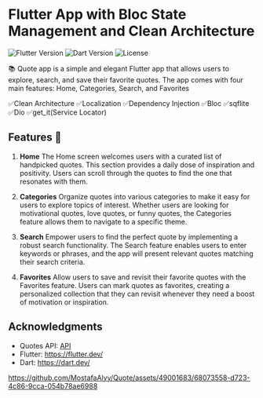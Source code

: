 # Flutter App with Bloc State Management and Clean Architecture
 ![Flutter Version](https://img.shields.io/badge/Flutter-%5E2.8.0-00897B?logo=flutter) ![Dart Version](https://img.shields.io/badge/Dart-%5E2.15.0-0175C2?logo=dart) ![License](https://img.shields.io/badge/License-MIT-blue.svg)



📚 Quote app is a simple and elegant Flutter app that allows users to explore, search, and save their favorite quotes. The app comes with four main features: Home, Categories, Search, and Favorites 

✅Clean Architecture
✅Localization
✅Dependency Injection
✅Bloc
✅sqflite
✅Dio
✅get_it(Service Locator)

## Features 🎯
1. **Home**
The Home screen welcomes users with a curated list of handpicked quotes. This section provides a daily dose of inspiration and positivity. Users can scroll through the quotes to find the one that resonates with them.

2. **Categories**
Organize quotes into various categories to make it easy for users to explore topics of interest. Whether users are looking for motivational quotes, love quotes, or funny quotes, the Categories feature allows them to navigate to a specific theme.

3. **Search**
Empower users to find the perfect quote by implementing a robust search functionality. The Search feature enables users to enter keywords or phrases, and the app will present relevant quotes matching their search criteria.

4. **Favorites**
Allow users to save and revisit their favorite quotes with the Favorites feature. Users can mark quotes as favorites, creating a personalized collection that they can revisit whenever they need a boost of motivation or inspiration.


## Acknowledgments

- Quotes API: [API](https://github.com/lukePeavey/quotable)
- Flutter: https://flutter.dev/
- Dart: https://dart.dev/



https://github.com/MostafaAlyy/Quote/assets/49001683/68073558-d723-4c86-9cca-054b78ae6988




